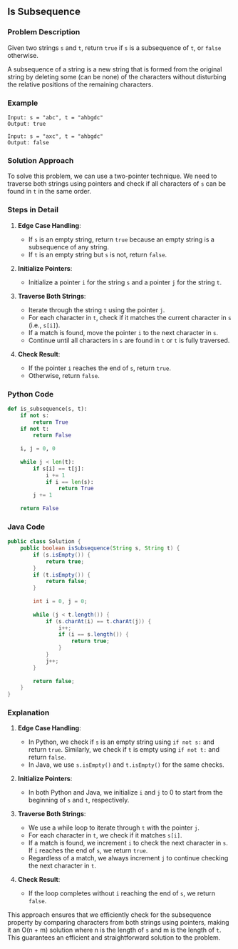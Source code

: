 ## Is Subsequence

### Problem Description
Given two strings `s` and `t`, return `true` if `s` is a subsequence of `t`, or `false` otherwise.

A subsequence of a string is a new string that is formed from the original string by deleting some (can be none) of the characters without disturbing the relative positions of the remaining characters.

### Example
```
Input: s = "abc", t = "ahbgdc"
Output: true
```
```
Input: s = "axc", t = "ahbgdc"
Output: false
```

### Solution Approach
To solve this problem, we can use a two-pointer technique. We need to traverse both strings using pointers and check if all characters of `s` can be found in `t` in the same order.

### Steps in Detail

1. **Edge Case Handling**:
   - If `s` is an empty string, return `true` because an empty string is a subsequence of any string.
   - If `t` is an empty string but `s` is not, return `false`.

2. **Initialize Pointers**:
   - Initialize a pointer `i` for the string `s` and a pointer `j` for the string `t`.

3. **Traverse Both Strings**:
   - Iterate through the string `t` using the pointer `j`.
   - For each character in `t`, check if it matches the current character in `s` (i.e., `s[i]`).
   - If a match is found, move the pointer `i` to the next character in `s`.
   - Continue until all characters in `s` are found in `t` or `t` is fully traversed.

4. **Check Result**:
   - If the pointer `i` reaches the end of `s`, return `true`.
   - Otherwise, return `false`.

### Python Code
```python
def is_subsequence(s, t):
    if not s:
        return True
    if not t:
        return False
    
    i, j = 0, 0
    
    while j < len(t):
        if s[i] == t[j]:
            i += 1
            if i == len(s):
                return True
        j += 1
    
    return False
```

### Java Code
```java
public class Solution {
    public boolean isSubsequence(String s, String t) {
        if (s.isEmpty()) {
            return true;
        }
        if (t.isEmpty()) {
            return false;
        }
        
        int i = 0, j = 0;
        
        while (j < t.length()) {
            if (s.charAt(i) == t.charAt(j)) {
                i++;
                if (i == s.length()) {
                    return true;
                }
            }
            j++;
        }
        
        return false;
    }
}
```

### Explanation

1. **Edge Case Handling**:
   - In Python, we check if `s` is an empty string using `if not s:` and return `true`. Similarly, we check if `t` is empty using `if not t:` and return `false`.
   - In Java, we use `s.isEmpty()` and `t.isEmpty()` for the same checks.

2. **Initialize Pointers**:
   - In both Python and Java, we initialize `i` and `j` to 0 to start from the beginning of `s` and `t`, respectively.

3. **Traverse Both Strings**:
   - We use a while loop to iterate through `t` with the pointer `j`.
   - For each character in `t`, we check if it matches `s[i]`.
   - If a match is found, we increment `i` to check the next character in `s`. If `i` reaches the end of `s`, we return `true`.
   - Regardless of a match, we always increment `j` to continue checking the next character in `t`.

4. **Check Result**:
   - If the loop completes without `i` reaching the end of `s`, we return `false`.

This approach ensures that we efficiently check for the subsequence property by comparing characters from both strings using pointers, making it an O(n + m) solution where n is the length of `s` and m is the length of `t`. This guarantees an efficient and straightforward solution to the problem.